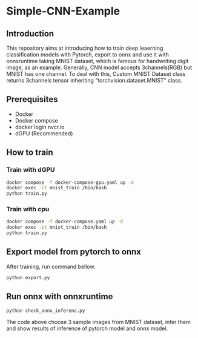 # Simple-CNN-Example

## Introduction
This repository aims at introducing how to train deep leaerning classification models with Pytorch, 
export to onnx and use it with onnxruntime taking MNIST dataset, which is famous for handwriting digit image, as an example.
Generally, CNN model accepts 3channels(RGB) but MNIST has one channel. To deal with this, Custom MNIST Dataset class returns 3channels tensor inheriting "torchvision.dataset.MNIST" class.

## Prerequisites
* Docker
* Docker compose
* docker login nvcr.io
* dGPU (Recommended)

## How to train
### Train with dGPU
```bash
docker compose -f docker-compose-gpu.yaml up -d
docker exec -it mnist_train /bin/bash
python train.py
```

### Train with cpu
```bash
docker compose -f docker-compose.yaml up -d
docker exec -it mnist_train /bin/bash
python train.py
```

## Export model from pytorch to onnx
After training, run command bellow.
```bash
python export.py
```

## Run onnx with onnxruntime
```bash
python check_onnx_inferenc.py
```
The code above choose 3 sample images from MNIST dataset, infer them and show results of inference of pytorch model and onnx model.